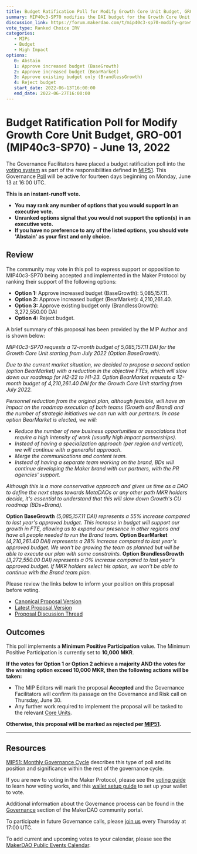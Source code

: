 ```yaml
---
title: Budget Ratification Poll for Modify Growth Core Unit Budget, GRO-001 (MIP40c3-SP70) - June 13, 2022
summary: MIP40c3-SP70 modifies the DAI budget for the Growth Core Unit, GRO-001.
discussion_link: https://forum.makerdao.com/t/mip40c3-sp70-modify-growth-core-unit-budget-gro-001/15102
vote_type: Ranked Choice IRV
categories:
   - MIPs
   - Budget
   - High Impact
options:
   0: Abstain
   1: Approve increased budget (BaseGrowth)
   2: Approve increased budget (BearMarket)
   3: Approve existing budget only (BrandlessGrowth)
   4: Reject budget
   start_date: 2022-06-13T16:00:00
   end_date: 2022-06-27T16:00:00
---
```

# Budget Ratification Poll for Modify Growth Core Unit Budget, GRO-001 (MIP40c3-SP70) - June 13, 2022

The Governance Facilitators have placed a budget ratification poll into the [voting system](https://vote.makerdao.com/polling) as part of the responsibilities defined in [MIP51](https://mips.makerdao.com/mips/details/MIP51). This Governance [Poll](https://community-development.makerdao.com/en/learn/governance/on-chain-gov) will be active for fourteen days beginning on Monday, June 13 at 16:00 UTC.

**This is an instant-runoff vote.** 
- **You may rank any number of options that you would support in an executive vote.** 
- **Unranked options signal that you would not support the option(s) in an executive vote.**
- **If you have no preference to any of the listed options, you should vote 'Abstain' as your first and only choice.**

## Review

The community may vote in this poll to express support or opposition to MIP40c3-SP70 being accepted and implemented in the Maker Protocol by ranking their support of the following options:
* **Option 1:** Approve increased budget (BaseGrowth): 5,085,157.11.
* **Option 2:** Approve increased budget (BearMarket): 4,210,261.40.
* **Option 3:** Approve existing budget only (BrandlessGrowth): 3,272,550.00 DAI
* **Option 4:** Reject budget.

A brief summary of this proposal has been provided by the MIP Author and is shown below:

*MIP40c3-SP70 requests a 12-month budget of 5,085,157.11 DAI for the Growth Core Unit starting from July 2022 (Option BaseGrowth).*

*Due to the current market situation, we decided to propose a second option (option BearMarket) with a reduction in the objective FTEs, which will slow down our roadmap for H2-22 to H1-23. Option BearMarket requests a 12-month budget of 4,210,261.40 DAI for the Growth Core Unit starting from July 2022.*

*Personnel reduction from the original plan, although feasible, will have an impact on the roadmap execution of both teams (Growth and Brand) and the number of strategic initiatives we can run with our partners. In case option BearMarket is elected, we will:*

* *Reduce the number of new business opportunities or associations that require a high intensity of work (usually high impact partnerships).*
* *Instead of having a specialization approach (per region and vertical), we will continue with a generalist approach.*
* *Merge the communications and content team.*
* *Instead of having a separate team working on the brand, BDs will continue developing the Maker brand with our partners, with the PR agencies' support.*

*Although this is a more conservative approach and gives us time as a DAO to define the next steps towards MetaDAOs or any other path MKR holders decide, it's essential to understand that this will slow down Growth's CU roadmap (BDs+Brand).*

**Option BaseGrowth** *(5,085,157.11 DAI) represents a 55% increase compared to last year's approved budget. This increase in budget will support our growth in FTE, allowing us to expand our presence in other regions and have all people needed to run the Brand team.*
**Option BearMarket** *(4,210,261.40 DAI) represents a 28% increase compared to last year's approved budget. We won't be growing the team as planned but will be able to execute our plan with some constraints.*
**Option BrandlessGrowth** *(3,272,550.00 DAI) represents a 0% increase compared to last year's approved budget. If MKR holders select his option, we won't be able to continue with the Brand team plan.*

Please review the links below to inform your position on this proposal before voting.
* [Canonical Proposal Version](https://github.com/makerdao/mips/blob/8f65911bd013055b7914ac141a7d4ee9ba9e61da/MIP40/MIP40c3-Subproposals/MIP40c3-SP70.md)
* [Latest Proposal Version](https://mips.makerdao.com/mips/details/MIP40c3SP70)
* [Proposal Discussion Thread](https://forum.makerdao.com/t/mip40c3-sp70-modify-growth-core-unit-budget-gro-001/15102)

## Outcomes

This poll implements a **Minimum Positive Participation** value. The Minimum Positive Participation is currently set to **10,000 MKR**.

**If the votes for Option 1 or Option 2 achieve a majority AND the votes for the winning option exceed 10,000 MKR, then the following actions will be taken:**
* The MIP Editors will mark the proposal **Accepted** and the Governance Facilitators will confirm its passage on the Governance and Risk call on Thursday, June 30. 
* Any further work required to implement the proposal will be tasked to the relevant [Core Units](https://mips.makerdao.com/mips/details/MIP38#mip38c2-core-unit-state).

**Otherwise, this proposal will be marked as rejected per [MIP51](https://mips.makerdao.com/mips/details/MIP51#mip51c2-ratification-poll).**

---

## Resources

[MIP51: Monthly Governance Cycle](https://mips.makerdao.com/mips/details/MIP51) describes this type of poll and its position and significance within the rest of the governance cycle.

If you are new to voting in the Maker Protocol, please see the [voting guide](https://community-development.makerdao.com/en/learn/governance/how-voting-works/) to learn how voting works, and this [wallet setup guide](https://community-development.makerdao.com/en/learn/governance/voting-setup/) to set up your wallet to vote.

Additional information about the Governance process can be found in the [Governance](https://community-development.makerdao.com/en/learn/governance) section of the MakerDAO community portal.

To participate in future Governance calls, please [join us](https://github.com/makerdao/community/tree/master/governance/governance-and-risk-meetings) every Thursday at 17:00 UTC.

To add current and upcoming votes to your calendar, please see the [MakerDAO Public Events Calendar](https://calendar.google.com/calendar/embed?src=makerdao.com_3efhm2ghipksegl009ktniomdk%40group.calendar.google.com&ctz=UTC&mode=week&showCalendars=0&showPrint=0).